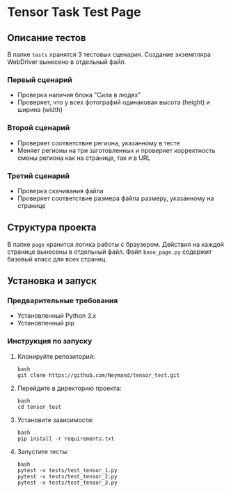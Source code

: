 # Tensor Task Test Page

## Описание тестов

В папке `tests` хранятся 3 тестовых сценария. Создание экземпляра WebDriver вынесено в отдельный файл.

### Первый сценарий
- Проверка наличия блока "Сила в людях"
- Проверяет, что у всех фотографий одинаковая высота (height) и ширина (width)

### Второй сценарий
- Проверяет соответствие региона, указанному в тесте
- Меняет регионы на три заготовленных и проверяет корректность смены региона как на странице, так и в URL

### Третий сценарий
- Проверка скачивания файла
- Проверяет соответствие размера файла размеру, указанному на странице

## Структура проекта

В папке `page` хранится логика работы с браузером. Действия на каждой странице вынесены в отдельный файл. Файл `base_page.py` содержит базовый класс для всех страниц.

## Установка и запуск

### Предварительные требования
- Установленный Python 3.x
- Установленный pip

### Инструкция по запуску

1. Клонируйте репозиторий:
   ```
   bash
   git clone https://github.com/Neymand/tensor_test.git
   ```

2. Перейдите в директорию проекта:
    ```
   bash
    cd tensor_test
   ```

3. Установите зависимости:
    ```
    bash 
    pip install -r requirements.txt
    ```

4. Запустите тесты:
    ```
   bash
   pytest -v tests/test_tensor_1.py
   pytest -v tests/test_tensor_2.py
   pytest -v tests/test_tensor_3.py
   
   ```
